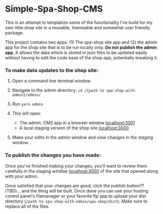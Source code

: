 # Simple-Spa-Shop-CMS

This is an attempt to templatize some of the functionality I've build for my own little shop site in
a reusable, themeable and somewhat user friendly package.

This project contains two apps. (1) The spa-shop site app and (2) the admin app for the shop site
that is to be run locally only. **Do not publish the admin app.** It allows the data which is stored
in json files to be updated easily without having to edit the code base of the shop app, potentially
breaking it.

### To make data updates to the shop site:

1. Open a command line terminal window.
2. Navigate to the admin directory: `cd /{path to spa-shop-with-admin}/admin/`
3. Run `yarn admin`

4. This will open:
   - The admin, CMS app in a browser window [localhost:3001](http://localhost:3001)
   - A local staging version of the shop site [localhost:3000](http://localhost:3000)
5. Make your edits in the admin window and view changes in the staging window.

### To publish the changes you have made:

Once you've finished making your changes, you'll want to review them carefully in the staging window
[localhost:3000](http://localhost:3000) of the site that opened along with your admin.

Once satisfied that your changes are good, click the publish button??(TBD)... and the thing will be
built. Once done you can use your hosting control panel's filemanager or your favorite ftp app to
upload your dist directory (`/path to spa-shop-with-admin/spa-shop/dist`). Make sure to replace all
of the files.
